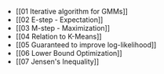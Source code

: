 - [[01 Iterative algorithm for GMMs]]
- [[02 E-step - Expectation]]
- [[03 M-step - Maximization]]
- [[04 Relation to K-Means]]
- [[05 Guaranteed to improve log-likelihood]]
- [[06 Lower Bound Optimization]]
- [[07 Jensen's Inequality]]